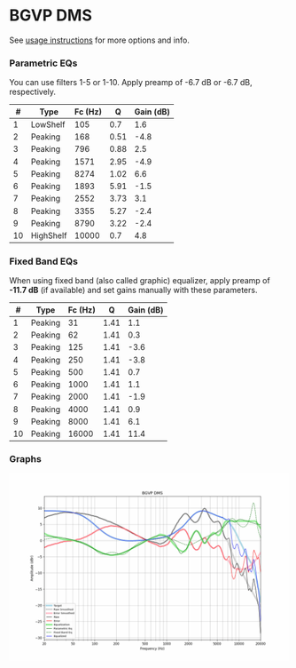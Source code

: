 # BGVP DMS
See [usage instructions](https://github.com/jaakkopasanen/AutoEq#usage) for more options and info.

### Parametric EQs
You can use filters 1-5 or 1-10. Apply preamp of -6.7 dB or -6.7 dB, respectively.

|   # | Type      |   Fc (Hz) |    Q |   Gain (dB) |
|-----|-----------|-----------|------|-------------|
|   1 | LowShelf  |       105 | 0.7  |         1.6 |
|   2 | Peaking   |       168 | 0.51 |        -4.8 |
|   3 | Peaking   |       796 | 0.88 |         2.5 |
|   4 | Peaking   |      1571 | 2.95 |        -4.9 |
|   5 | Peaking   |      8274 | 1.02 |         6.6 |
|   6 | Peaking   |      1893 | 5.91 |        -1.5 |
|   7 | Peaking   |      2552 | 3.73 |         3.1 |
|   8 | Peaking   |      3355 | 5.27 |        -2.4 |
|   9 | Peaking   |      8790 | 3.22 |        -2.4 |
|  10 | HighShelf |     10000 | 0.7  |         4.8 |

### Fixed Band EQs
When using fixed band (also called graphic) equalizer, apply preamp of **-11.7 dB** (if available) and set gains manually with these parameters.

|   # | Type    |   Fc (Hz) |    Q |   Gain (dB) |
|-----|---------|-----------|------|-------------|
|   1 | Peaking |        31 | 1.41 |         1.1 |
|   2 | Peaking |        62 | 1.41 |         0.3 |
|   3 | Peaking |       125 | 1.41 |        -3.6 |
|   4 | Peaking |       250 | 1.41 |        -3.8 |
|   5 | Peaking |       500 | 1.41 |         0.7 |
|   6 | Peaking |      1000 | 1.41 |         1.1 |
|   7 | Peaking |      2000 | 1.41 |        -1.9 |
|   8 | Peaking |      4000 | 1.41 |         0.9 |
|   9 | Peaking |      8000 | 1.41 |         6.1 |
|  10 | Peaking |     16000 | 1.41 |        11.4 |

### Graphs
![](./BGVP%20DMS.png)
